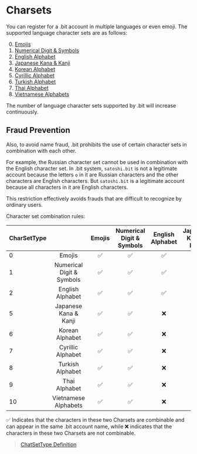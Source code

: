# Charsets

You can register for a .bit account in multiple languages or even emoji. The supported language character sets are as follows:

0. [Emojis](https://github.com/dotbitHQ/cell-data-generator/blob/master/data/char_set_emoji.txt)
1. [Numerical Digit & Symbols](https://github.com/dotbitHQ/cell-data-generator/blob/master/data/char_set_digit_and_symbol.txt)
2. [English Alphabet](https://github.com/dotbitHQ/cell-data-generator/blob/master/data/char_set_en.txt)
5. [Japanese Kana & Kanji](https://github.com/dotbitHQ/cell-data-generator/blob/master/data/char_set_ja.txt)
6. [Korean Alphabet](https://github.com/dotbitHQ/cell-data-generator/blob/master/data/char_set_ko.txt)
7. [Cyrillic Alphabet](https://github.com/dotbitHQ/cell-data-generator/blob/master/data/char_set_ru.txt)
8. [Turkish Alphabet](https://github.com/dotbitHQ/cell-data-generator/blob/master/data/char_set_tr.txt)
9. [Thai Alphabet](https://github.com/dotbitHQ/cell-data-generator/blob/master/data/char_set_th.txt)
10. [Vietnamese Alphabets](https://github.com/dotbitHQ/cell-data-generator/blob/master/data/char_set_vi.txt)

The number of language character sets supported by .bit will increase continuously.

## Fraud Prevention

Also, to avoid name fraud, .bit prohibits the use of certain character sets in combination with each other. 

For example, the Russian character set cannot be used in combination with the English character set. In .bit system, `satоshi.bit` is not a legitimate account because the letters `о` in it are Russian characters and the other characters are English characters. But `satоshi.bit` is a legitimate account because all characters in it are English characters. 

This restriction effectively avoids frauds that are difficult to recognize by ordinary users.

Character set combination rules:

| CharSetType |                           | Emojis | Numerical Digit & Symbols | English Alphabet | Japanese Kana & Kanji | Korean Alphabet | Cyrillic Alphabet | Turkish Alphabet | Thai Alphabet | Vietnamese Alphabets |
|:------------|:-------------------------:|:------:|:-------------------------:|:----------------:|:---------------------:|:---------------:|:-----------------:|:----------------:|:-------------:|:--------------------:|
| 0           |          Emojis           |   ✅    |             ✅             |        ✅         |           ✅           |        ✅        |         ✅         |        ✅         |       ✅       |          ✅           |
| 1           | Numerical Digit & Symbols |   ✅    |             ✅             |        ✅         |           ✅           |        ✅        |         ✅         |        ✅         |       ✅       |          ✅           | 
| 2           |     English Alphabet      |   ✅    |             ✅             |        ✅         |           ❌           |        ❌        |         ❌         |        ❌         |       ❌       |          ❌           |  
| 5           |   Japanese Kana & Kanji   |   ✅    |             ✅             |        ❌         |           ✅           |        ❌        |         ❌         |        ❌         |       ❌       |          ❌           |
| 6           |      Korean Alphabet      |   ✅    |             ✅             |        ❌         |           ❌           |        ✅        |         ❌         |        ❌         |       ❌       |          ❌           |  
| 7           |     Cyrillic Alphabet     |   ✅    |             ✅             |        ❌         |           ❌           |        ❌        |         ✅         |        ❌         |       ❌       |          ❌           | 
| 8           |     Turkish Alphabet      |   ✅    |             ✅             |        ❌         |           ❌           |        ❌        |         ❌         |        ✅         |       ❌       |          ❌           |
| 9           |       Thai Alphabet       |   ✅    |             ✅             |        ❌         |           ❌           |        ❌        |         ❌         |        ❌         |       ✅       |          ❌           | 
| 10          |   Vietnamese Alphabets    |   ✅    |             ✅             |        ❌         |           ❌           |        ❌        |         ❌         |        ❌         |       ❌       |          ✅           |

✅ Indicates that the characters in these two Charsets are combinable and can appear in the same .bit account name, while ❌ indicates that the characters in these two Charsets are not combinable. 

> [ChatSetType Definition](https://github.com/dotbitHQ/das-types/blob/3dbce2d972e1950ba0a558daa2abb896bbc2ffca/rust/src/constants.rs#L135)

